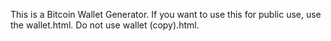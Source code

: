 This is a Bitcoin Wallet Generator. If you want to use this for public use, use the wallet.html. Do not use wallet (copy).html.
